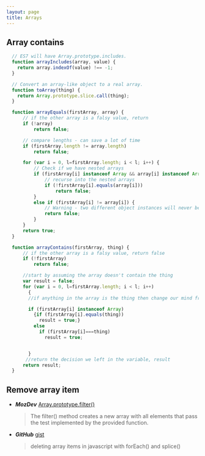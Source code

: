```yaml
---
layout: page
title: Arrays
---
```


## Array contains

```js
  // ES7 will have Array.prototype.includes.
  function arrayIncludes(array, value) {
    return array.indexOf(value) !== -1;
  }

  // Convert an array-like object to a real array.
  function toArray(thing) {
    return Array.prototype.slice.call(thing);
  }
```

```js
  function arrayEquals(firstArray, array) {
      // if the other array is a falsy value, return
      if (!array)
          return false;

      // compare lengths - can save a lot of time
      if (firstArray.length != array.length)
          return false;

      for (var i = 0, l=firstArray.length; i < l; i++) {
          // Check if we have nested arrays
          if (firstArray[i] instanceof Array && array[i] instanceof Array) {
              // recurse into the nested arrays
              if (!firstArray[i].equals(array[i]))
                  return false;
          }
          else if (firstArray[i] != array[i]) {
              // Warning - two different object instances will never be equal: {x:20} != {x:20}
              return false;
          }
      }
      return true;
  }

  function arrayContains(firstArray, thing) {
      // if the other array is a falsy value, return false
      if (!firstArray)
          return false;

      //start by assuming the array doesn't contain the thing
      var result = false;
      for (var i = 0, l=firstArray.length; i < l; i++)
        {
        //if anything in the array is the thing then change our mind from before

        if (firstArray[i] instanceof Array)
          {if (firstArray[i].equals(thing))
            result = true;}
          else
            if (firstArray[i]===thing)
              result = true;


        }
       //return the decision we left in the variable, result
      return result;
  }
```

## Remove array item

* ***MozDev*** [Array.prototype.filter()](https://developer.mozilla.org/en/docs/Web/JavaScript/Reference/Global_Objects/Array/filter)
  > The filter() method creates a new array with all elements that pass the test implemented by the provided function.

* ***GitHub*** [gist](https://gist.github.com/chad3814/2924672)
  > deleting array items in javascript with forEach() and splice()
